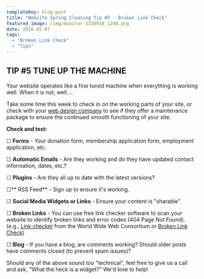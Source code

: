 ```yaml
---
templateKey: blog-post
title: "Website Spring Cleaning Tip #5 - Broken Link Check"
featured_image: /img/monitor-1350918_1280.png
date: 2016-05-07
tags:
  - "Broken Link Check"
  - "Tips"
---
```


## TIP #5 TUNE UP THE MACHINE

Your website operates like a fine tuned machine when everything is working well. When it is not, well....

Take some time this week to check in on the working parts of your site, or check with your [web design company](https://graphicintuitions.com/) to see if they offer a maintenance package to ensure the continued smooth functioning of your site.

**Check and test:**

☐ **Forms** - Your donation form, membership application form, employment application, etc.

☐ **Automatic Emails** - Are they working and do they have updated contact information, dates, etc.?

☐ **Plugins** - Are they all up to date with the latest versions?

☐** RSS Feed** - Sign up to ensure it's working.

☐ **Social Media Widgets or Links** - Ensure your content is "sharable".

☐ **Broken Links** - You can use free link checker software to scan your website to identify broken links and error codes (404 Page Not Found). (e.g., [Link checker](https://validator.w3.org/checklink) from the World Wide Web Consortium or [Broken Link Check](http://www.brokenlinkcheck.com/))

☐ **Blog** - If you have a blog, are comments working? Should older posts have comments closed (to prevent spam issues)?

Should any of the above sound too "technical", feel free to give us a call and ask, "What the heck is a widget?" We'd love to help!